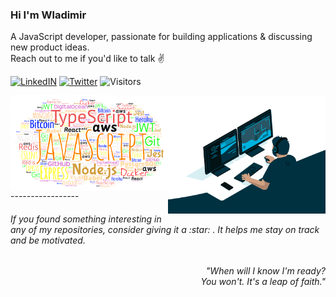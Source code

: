### Hi I'm Wladimir
A JavaScript developer, passionate for building applications & discussing new product ideas. 
</br> Reach out to me if you'd like to talk :v:

[![LinkedIN](https://img.shields.io/badge/LinkedIn-0077B5?style=for-the-badge&logo=linkedin&color=%23003140&logoColor=white)](https://www.linkedin.com/in/wladimir-filho)
[![Twitter](https://img.shields.io/badge/twitter-%231DA1F2.svg?&style=for-the-badge&logo=twitter&&color=%23003140&logoColor=white)](https://twitter.com/wladimirgrf)
![Visitors](https://api.visitorbadge.io/api/visitors?path=wladimirgrf%2Fwladimirgrf%2F&labelColor=%23003140&countColor=%232f80ed)



<img width="50%" align="left" src=".github/assets/techs.png"/>


<img width="50%" align="right" src=".github/assets/coding.gif"/>

  







<p width="100%">
-----------------
<h6>If you found something interesting in any of my repositories, consider giving it a :star:&nbsp;. It helps me stay on track and be motivated.</h6>
  
<h6 align="right">
  <i>"When will I know I'm ready?</i> </br>
  <i>You won't. It's a leap of faith."</i>
<h6>
</p>